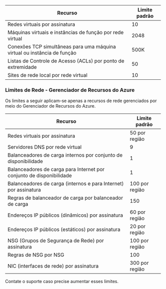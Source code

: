 
Recurso| Limite padrão
--- | ---
Redes virtuais por assinatura | 10
Máquinas virtuais e instâncias de função por rede virtual | 2048
Conexões TCP simultâneas para uma máquina virtual ou instância de função | 500K
Listas de Controle de Acesso (ACLs) por ponto de extremidade | 50
Sites de rede local por rede virtual | 10

### Limites de Rede - Gerenciador de Recursos do Azure

Os limites a seguir aplicam-se apenas a recursos de rede gerenciados por meio do Gerenciador de Recursos do Azure.

Recurso| Limite padrão
--- | ---
Redes virtuais por assinatura | 50 por região
Servidores DNS por rede virtual | 9
Balanceadores de carga internos por conjunto de disponibilidade | 1
Balanceadores de carga para Internet por conjunto de disponibilidade | 1
Balanceadores de carga (internos e para Internet) por assinatura | 100 por região
Regras de balanceador de carga por balanceador de carga | 150
Endereços IP públicos (dinâmicos) por assinatura | 60 por região
Endereços IP públicos (estáticos) por assinatura | 20 por região
NSG (Grupos de Segurança de Rede) por assinatura | 100 por região
Regras de NSG por NSG | 100
NIC (interfaces de rede) por assinatura | 300 por região

Contate o suporte caso precise aumentar esses limites.

<!---HONumber=August15_HO7-->